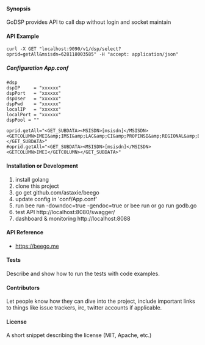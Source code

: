 #### Synopsis

GoDSP provides API to call dsp without login and socket maintain

#### API Example
  ```
  curl -X GET "localhost:9090/v1/dsp/select?oprid=getAll&msisdn=628118003585" -H "accept: application/json"
  ```
  ##### Configuration App.conf
  ```
#dsp
dspIP     = "xxxxxx"
dspPort   = "xxxxxx"
dspUser   = "xxxxxx"
dspPwd    = "xxxxxx"
localIP   = "xxxxxx"
localPort = "xxxxxx"
dspPool = ""

oprid.getAll="<GET_SUBDATA><MSISDN>[msisdn]</MSISDN><GETCOLUMN>IMEI&amp;IMSI&amp;LAC&amp;CI&amp;PROPINSI&amp;REGIONAL&amp;BRANCH&amp;KABUPATEN&amp;PRODUCT_ID&amp;AREA&amp;SPOSNAME&amp;OSVENDOR&amp;TVENDOR&amp;TTYPE&amp;OSVERSION&amp;POINAME&amp;CLUSTER&amp;LATITUDE&amp;LONGITUDE&amp;KECAMATAN&amp;KECAMATAN&amp;KELURAHAN&amp;POINAME&amp;POILONGITUDE&amp;POILATITUDE</GETCOLUMN></GET_SUBDATA>"
#oprid.getAll="<GET_SUBDATA><MSISDN>[msisdn]</MSISDN><GETCOLUMN>IMEI</GETCOLUMN></GET_SUBDATA>"

```
#### Installation or Development

1. install golang
2. clone this project
3. go get github.com/astaxie/beego 
4. update config in 'conf/App.conf'
5. run bee run -downdoc=true -gendoc=true 
    or bee run
    or go run godb.go
6. test API http://localhost:8080/swagger/
7. dashboard & monitoring http://localhost:8088

#### API Reference
- https://beego.me


#### Tests

Describe and show how to run the tests with code examples.

#### Contributors

Let people know how they can dive into the project, include important links to things like issue trackers, irc, twitter accounts if applicable.

#### License

A short snippet describing the license (MIT, Apache, etc.)
